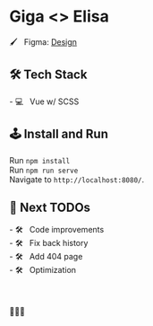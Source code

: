 # Giga <> Elisa

🖌️ &nbsp; Figma: <a target="_blank" title="Figma" href="https://www.figma.com/file/q5CFME2Ll4czUmmKqMx3Id/GG-%E2%80%94-Test-Layered-Layout?type=design&node-id=0%3A1&mode=design&t=h13zgExXFejHIB2B-1">Design</a>

<h2>🛠 Tech Stack</h2>
- 💻 &nbsp; Vue w/ SCSS <br>

<h2>🕹 Install and Run</h2>

Run `npm install`<br>
Run `npm run serve`<br>
Navigate to `http://localhost:8080/`.

<h2>📌 Next TODOs</h2>
- 🛠 &nbsp; Code improvements<br>
- 🛠 &nbsp; Fix back history<br>
- 🛠 &nbsp; Add 404 page<br>
- 🛠 &nbsp; Optimization<br>
<br><br><br>
👩🏼‍💻
